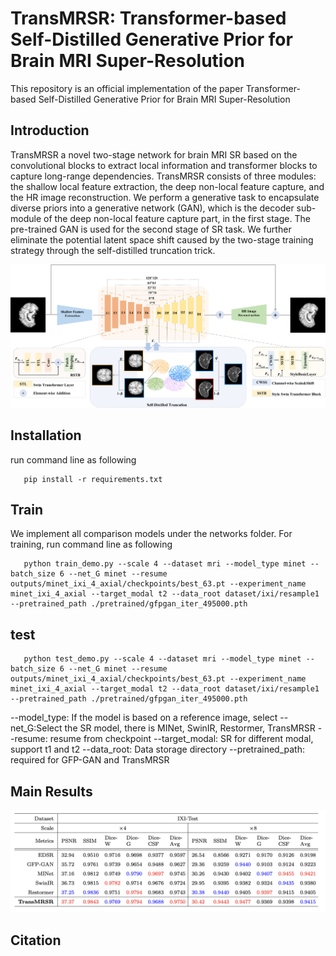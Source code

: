 # TransMRSR: Transformer-based Self-Distilled Generative Prior for Brain MRI Super-Resolution

This repository is an official implementation of the paper Transformer-based Self-Distilled Generative Prior for Brain MRI Super-Resolution

## Introduction
TransMRSR a novel two-stage network for brain MRI SR based on the convolutional blocks to extract local information and transformer blocks to capture long-range dependencies. TransMRSR consists of three modules: the shallow local feature extraction, the deep non-local feature capture, and the HR image reconstruction. We perform a generative task to encapsulate diverse priors into a generative network (GAN), which is the decoder sub-module of the deep non-local feature capture part, in the first stage. The pre-trained GAN is used for the second stage of SR task. We further eliminate the potential latent space shift caused by the two-stage training strategy through the self-distilled truncation trick.

![avatar](./figures/arch_final2.jpg)

## Installation

run command line as following

```shell
   pip install -r requirements.txt
```

## Train

We implement all comparison models under the networks folder. For training, run command line as following

```shell
   python train_demo.py --scale 4 --dataset mri --model_type minet --batch_size 6 --net_G minet --resume outputs/minet_ixi_4_axial/checkpoints/best_63.pt --experiment_name minet_ixi_4_axial --target_modal t2 --data_root dataset/ixi/resample1 --pretrained_path ./pretrained/gfpgan_iter_495000.pth
```

## test

```shell
   python test_demo.py --scale 4 --dataset mri --model_type minet --batch_size 6 --net_G minet --resume outputs/minet_ixi_4_axial/checkpoints/best_63.pt --experiment_name minet_ixi_4_axial --target_modal t2 --data_root dataset/ixi/resample1 --pretrained_path ./pretrained/gfpgan_iter_495000.pth
```

--model_type: If the model is based on a reference image, select
--net_G:Select the SR model, there is MINet, SwinIR, Restormer, TransMRSR
--resume: resume from checkpoint
--target_modal: SR for different modal, support t1 and t2
--data_root: Data storage directory
--pretrained_path: required for GFP-GAN and TransMRSR

## Main Results


![avatar](./figures/ixi_t1.png)

## Citation

